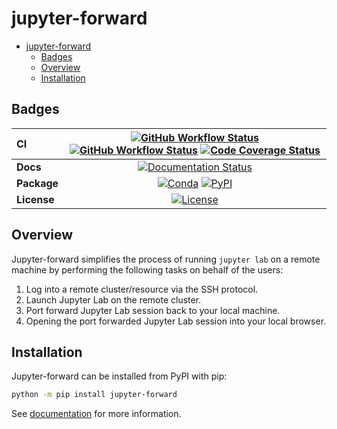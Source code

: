 # jupyter-forward

- [jupyter-forward](#jupyter-forward)
  - [Badges](#badges)
  - [Overview](#overview)
  - [Installation](#installation)

## Badges

| CI          | [![GitHub Workflow Status][github-ci-badge]][github-ci-link] [![GitHub Workflow Status][github-lint-badge]][github-lint-link] [![Code Coverage Status][codecov-badge]][codecov-link] |
| :---------- | :----------------------------------------------------------------------------------------------------------------------------------------------------------------------------------: |
| **Docs**    |                                                                    [![Documentation Status][rtd-badge]][rtd-link]                                                                    |
| **Package** |                                                         [![Conda][conda-badge]][conda-link] [![PyPI][pypi-badge]][pypi-link]                                                         |
| **License** |                                                                        [![License][license-badge]][repo-link]                                                                        |

## Overview

Jupyter-forward simplifies the process of running `jupyter lab` on a remote machine by performing the following tasks on behalf of the users:

1. Log into a remote cluster/resource via the SSH protocol.
2. Launch Jupyter Lab on the remote cluster.
3. Port forward Jupyter Lab session back to your local machine.
4. Opening the port forwarded Jupyter Lab session into your local browser.

## Installation

Jupyter-forward can be installed from PyPI with pip:

```bash
python -m pip install jupyter-forward
```

See [documentation](https://jupyter-forward.readthedocs.io) for more information.

[github-ci-badge]: https://img.shields.io/github/workflow/status/NCAR/jupyter-forward/CI?label=CI&logo=github&style=for-the-badge
[github-lint-badge]: https://img.shields.io/github/workflow/status/NCAR/jupyter-forward/linting?label=linting&logo=github&style=for-the-badge
[github-ci-link]: https://github.com/NCAR/jupyter-forward/actions?query=workflow%3ACI
[github-lint-link]: https://github.com/NCAR/jupyter-forward/actions?query=workflow%3Alinting
[codecov-badge]: https://img.shields.io/codecov/c/github/NCAR/jupyter-forward.svg?logo=codecov&style=for-the-badge
[codecov-link]: https://codecov.io/gh/NCAR/jupyter-forward
[rtd-badge]: https://img.shields.io/readthedocs/jupyter-forward/latest.svg?style=for-the-badge
[rtd-link]: https://jupyter-forward.readthedocs.io/en/latest/?badge=latest
[pypi-badge]: https://img.shields.io/pypi/v/jupyter-forward?logo=pypi&style=for-the-badge
[pypi-link]: https://pypi.org/project/jupyter-forward
[conda-badge]: https://img.shields.io/conda/vn/conda-forge/jupyter-forward?logo=anaconda&style=for-the-badge
[conda-link]: https://anaconda.org/conda-forge/jupyter-forward
[license-badge]: https://img.shields.io/github/license/NCAR/jupyter-forward?style=for-the-badge
[repo-link]: https://github.com/NCAR/jupyter-forward

